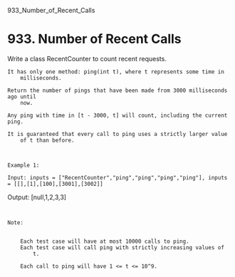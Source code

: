 933_Number_of_Recent_Calls
# 933. Number of Recent Calls

Write a class RecentCounter to count recent requests.

    It has only one method: ping(int t), where t represents some time in
        milliseconds.

    Return the number of pings that have been made from 3000 milliseconds ago until
        now.

    Any ping with time in [t - 3000, t] will count, including the current ping.

    It is guaranteed that every call to ping uses a strictly larger value
        of t than before.

     

    Example 1:

    Input: inputs = ["RecentCounter","ping","ping","ping","ping"], inputs = [[],[1],[100],[3001],[3002]]
Output: [null,1,2,3,3]

     

    Note:

    
        Each test case will have at most 10000 calls to ping.
        Each test case will call ping with strictly increasing values of
            t.
        
        Each call to ping will have 1 <= t <= 10^9.